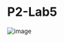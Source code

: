 # P2-Lab5

![image](https://user-images.githubusercontent.com/101264707/157859951-069e2c64-d143-423f-8605-03f0dc378fa5.png)
